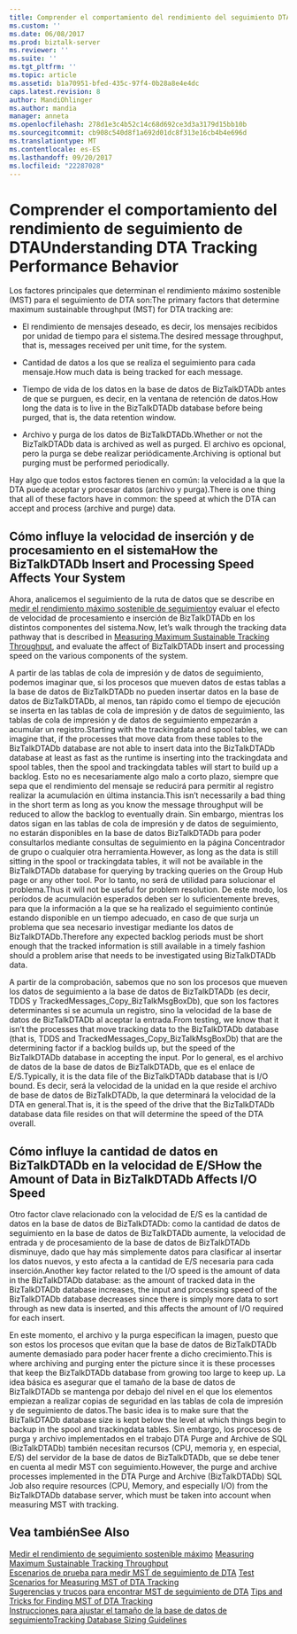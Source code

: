```yaml
---
title: Comprender el comportamiento del rendimiento del seguimiento DTA | Documentos de Microsoft
ms.custom: ''
ms.date: 06/08/2017
ms.prod: biztalk-server
ms.reviewer: ''
ms.suite: ''
ms.tgt_pltfrm: ''
ms.topic: article
ms.assetid: b1a70951-bfed-435c-97f4-0b28a8e4e4dc
caps.latest.revision: 8
author: MandiOhlinger
ms.author: mandia
manager: anneta
ms.openlocfilehash: 278d1e3c4b52c14c68d692ce3d3a3179d15bb10b
ms.sourcegitcommit: cb908c540d8f1a692d01dc8f313e16cb4b4e696d
ms.translationtype: MT
ms.contentlocale: es-ES
ms.lasthandoff: 09/20/2017
ms.locfileid: "22287028"
---
```

# <a name="understanding-dta-tracking-performance-behavior"></a><span data-ttu-id="6192f-102">Comprender el comportamiento del rendimiento de seguimiento de DTA</span><span class="sxs-lookup"><span data-stu-id="6192f-102">Understanding DTA Tracking Performance Behavior</span></span>
<span data-ttu-id="6192f-103">Los factores principales que determinan el rendimiento máximo sostenible (MST) para el seguimiento de DTA son:</span><span class="sxs-lookup"><span data-stu-id="6192f-103">The primary factors that determine maximum sustainable throughput (MST) for DTA tracking are:</span></span>  
  
-   <span data-ttu-id="6192f-104">El rendimiento de mensajes deseado, es decir, los mensajes recibidos por unidad de tiempo para el sistema.</span><span class="sxs-lookup"><span data-stu-id="6192f-104">The desired message throughput, that is, messages received per unit time, for the system.</span></span>  
  
-   <span data-ttu-id="6192f-105">Cantidad de datos a los que se realiza el seguimiento para cada mensaje.</span><span class="sxs-lookup"><span data-stu-id="6192f-105">How much data is being tracked for each message.</span></span>  
  
-   <span data-ttu-id="6192f-106">Tiempo de vida de los datos en la base de datos de BizTalkDTADb antes de que se purguen, es decir, en la ventana de retención de datos.</span><span class="sxs-lookup"><span data-stu-id="6192f-106">How long the data is to live in the BizTalkDTADb database before being purged, that is, the data retention window.</span></span>  
  
-   <span data-ttu-id="6192f-107">Archivo y purga de los datos de BizTalkDTADb.</span><span class="sxs-lookup"><span data-stu-id="6192f-107">Whether or not the BizTalkDTADb data is archived as well as purged.</span></span> <span data-ttu-id="6192f-108">El archivo es opcional, pero la purga se debe realizar periódicamente.</span><span class="sxs-lookup"><span data-stu-id="6192f-108">Archiving is optional but purging must be performed periodically.</span></span>  
  
 <span data-ttu-id="6192f-109">Hay algo que todos estos factores tienen en común: la velocidad a la que la DTA puede aceptar y procesar datos (archivo y purga).</span><span class="sxs-lookup"><span data-stu-id="6192f-109">There is one thing that all of these factors have in common: the speed at which the DTA can accept and process (archive and purge) data.</span></span>  
  
## <a name="how-the-biztalkdtadb-insert-and-processing-speed-affects-your-system"></a><span data-ttu-id="6192f-110">Cómo influye la velocidad de inserción y de procesamiento en el sistema</span><span class="sxs-lookup"><span data-stu-id="6192f-110">How the BizTalkDTADb Insert and Processing Speed Affects Your System</span></span>  
 <span data-ttu-id="6192f-111">Ahora, analicemos el seguimiento de la ruta de datos que se describe en [medir el rendimiento máximo sostenible de seguimiento](../core/measuring-maximum-sustainable-tracking-throughput.md)y evaluar el efecto de velocidad de procesamiento e inserción de BizTalkDTADb en los distintos componentes del sistema.</span><span class="sxs-lookup"><span data-stu-id="6192f-111">Now, let’s walk through the tracking data pathway that is described in [Measuring Maximum Sustainable Tracking Throughput](../core/measuring-maximum-sustainable-tracking-throughput.md), and evaluate the affect of BizTalkDTADb insert and processing speed on the various components of the system.</span></span>  
  
 <span data-ttu-id="6192f-112">A partir de las tablas de cola de impresión y de datos de seguimiento, podemos imaginar que, si los procesos que mueven datos de estas tablas a la base de datos de BizTalkDTADb no pueden insertar datos en la base de datos de BizTalkDTADb, al menos, tan rápido como el tiempo de ejecución se inserta en las tablas de cola de impresión y de datos de seguimiento, las tablas de cola de impresión y de datos de seguimiento empezarán a acumular un registro.</span><span class="sxs-lookup"><span data-stu-id="6192f-112">Starting with the trackingdata and spool tables, we can imagine that, if the processes that move data from these tables to the BizTalkDTADb database are not able to insert data into the BizTalkDTADb database at least as fast as the runtime is inserting into the trackingdata and spool tables, then the spool and trackingdata tables will start to build up a backlog.</span></span> <span data-ttu-id="6192f-113">Esto no es necesariamente algo malo a corto plazo, siempre que sepa que el rendimiento del mensaje se reducirá para permitir al registro realizar la acumulación en última instancia.</span><span class="sxs-lookup"><span data-stu-id="6192f-113">This isn’t necessarily a bad thing in the short term as long as you know the message throughput will be reduced to allow the backlog to eventually drain.</span></span> <span data-ttu-id="6192f-114">Sin embargo, mientras los datos sigan en las tablas de cola de impresión y de datos de seguimiento, no estarán disponibles en la base de datos BizTalkDTADb para poder consultarlos mediante consultas de seguimiento en la página Concentrador de grupo o cualquier otra herramienta.</span><span class="sxs-lookup"><span data-stu-id="6192f-114">However, as long as the data is still sitting in the spool or trackingdata tables, it will not be available in the BizTalkDTADb database for querying by tracking queries on the Group Hub page or any other tool.</span></span>  <span data-ttu-id="6192f-115">Por lo tanto, no será de utilidad para solucionar el problema.</span><span class="sxs-lookup"><span data-stu-id="6192f-115">Thus it will not be useful for problem resolution.</span></span> <span data-ttu-id="6192f-116">De este modo, los períodos de acumulación esperados deben ser lo suficientemente breves, para que la información a la que se ha realizado el seguimiento continúe estando disponible en un tiempo adecuado, en caso de que surja un problema que sea necesario investigar mediante los datos de BizTalkDTADb.</span><span class="sxs-lookup"><span data-stu-id="6192f-116">Therefore any expected backlog periods must be short enough that the tracked information is still available in a timely fashion should a problem arise that needs to be investigated using BizTalkDTADb data.</span></span>  
  
 <span data-ttu-id="6192f-117">A partir de la comprobación, sabemos que no son los procesos que mueven los datos de seguimiento a la base de datos de BizTalkDTADb (es decir, TDDS y TrackedMessages_Copy_BizTalkMsgBoxDb), que son los factores determinantes si se acumula un registro, sino la velocidad de la base de datos de BizTalkDTADb al aceptar la entrada.</span><span class="sxs-lookup"><span data-stu-id="6192f-117">From testing, we know that it isn’t the processes that move tracking data to the BizTalkDTADb database (that is, TDDS and TrackedMessages_Copy_BizTalkMsgBoxDb) that are the determining factor if a backlog builds up, but the speed of the BizTalkDTADb database in accepting the input.</span></span> <span data-ttu-id="6192f-118">Por lo general, es el archivo de datos de la base de datos de BizTalkDTADb, que es el enlace de E/S.</span><span class="sxs-lookup"><span data-stu-id="6192f-118">Typically, it is the data file of the BizTalkDTADb database that is I/O bound.</span></span> <span data-ttu-id="6192f-119">Es decir, será la velocidad de la unidad en la que reside el archivo de base de datos de BizTalkDTADb, la que determinará la velocidad de la DTA en general.</span><span class="sxs-lookup"><span data-stu-id="6192f-119">That is, it is the speed of the drive that the BizTalkDTADb database data file resides on that will determine the speed of the DTA overall.</span></span>  
  
## <a name="how-the-amount-of-data-in-biztalkdtadb-affects-io-speed"></a><span data-ttu-id="6192f-120">Cómo influye la cantidad de datos en BizTalkDTADb en la velocidad de E/S</span><span class="sxs-lookup"><span data-stu-id="6192f-120">How the Amount of Data in BizTalkDTADb Affects I/O Speed</span></span>  
 <span data-ttu-id="6192f-121">Otro factor clave relacionado con la velocidad de E/S es la cantidad de datos en la base de datos de BizTalkDTADb: como la cantidad de datos de seguimiento en la base de datos de BizTalkDTADb aumente, la velocidad de entrada y de procesamiento de la base de datos de BizTalkDTADb disminuye, dado que hay más simplemente datos para clasificar al insertar los datos nuevos, y esto afecta a la cantidad de E/S necesaria para cada inserción.</span><span class="sxs-lookup"><span data-stu-id="6192f-121">Another key factor related to the I/O speed is the amount of data in the BizTalkDTADb database: as the amount of tracked data in the BizTalkDTADb database increases, the input and processing speed of the BizTalkDTADb database decreases since there is simply more data to sort through as new data is inserted, and this affects the amount of I/O required for each insert.</span></span>  
  
 <span data-ttu-id="6192f-122">En este momento, el archivo y la purga especifican la imagen, puesto que son estos los procesos que evitan que la base de datos de BizTalkDTADb aumente demasiado para poder hacer frente a dicho crecimiento.</span><span class="sxs-lookup"><span data-stu-id="6192f-122">This is where archiving and purging enter the picture since it is these processes that keep the BizTalkDTADb database from growing too large to keep up.</span></span> <span data-ttu-id="6192f-123">La idea básica es asegurar que el tamaño de la base de datos de BizTalkDTADb se mantenga por debajo del nivel en el que los elementos empiezan a realizar copias de seguridad en las tablas de cola de impresión y de seguimiento de datos.</span><span class="sxs-lookup"><span data-stu-id="6192f-123">The basic idea is to make sure that the BizTalkDTADb database size is kept below the level at which things begin to backup in the spool and trackingdata tables.</span></span> <span data-ttu-id="6192f-124">Sin embargo, los procesos de purga y archivo implementados en el trabajo DTA Purge and Archive de SQL (BizTalkDTADb) también necesitan recursos (CPU, memoria y, en especial, E/S) del servidor de la base de datos de BizTalkDTADb, que se debe tener en cuenta al medir MST con seguimiento.</span><span class="sxs-lookup"><span data-stu-id="6192f-124">However, the purge and archive processes implemented in the DTA Purge and Archive (BizTalkDTADb) SQL Job also require resources (CPU, Memory, and especially I/O) from the BizTalkDTADb database server, which must be taken into account when measuring MST with tracking.</span></span>  
  
## <a name="see-also"></a><span data-ttu-id="6192f-125">Vea también</span><span class="sxs-lookup"><span data-stu-id="6192f-125">See Also</span></span>  
 <span data-ttu-id="6192f-126">[Medir el rendimiento de seguimiento sostenible máximo](../core/measuring-maximum-sustainable-tracking-throughput.md) </span><span class="sxs-lookup"><span data-stu-id="6192f-126">[Measuring Maximum Sustainable Tracking Throughput](../core/measuring-maximum-sustainable-tracking-throughput.md) </span></span>  
 <span data-ttu-id="6192f-127">[Escenarios de prueba para medir MST de seguimiento de DTA](../core/test-scenarios-for-measuring-mst-of-dta-tracking.md) </span><span class="sxs-lookup"><span data-stu-id="6192f-127">[Test Scenarios for Measuring MST of DTA Tracking](../core/test-scenarios-for-measuring-mst-of-dta-tracking.md) </span></span>  
 <span data-ttu-id="6192f-128">[Sugerencias y trucos para encontrar MST de seguimiento de DTA](../core/tips-and-tricks-for-finding-mst-of-dta-tracking.md) </span><span class="sxs-lookup"><span data-stu-id="6192f-128">[Tips and Tricks for Finding MST of DTA Tracking](../core/tips-and-tricks-for-finding-mst-of-dta-tracking.md) </span></span>  
 [<span data-ttu-id="6192f-129">Instrucciones para ajustar el tamaño de la base de datos de seguimiento</span><span class="sxs-lookup"><span data-stu-id="6192f-129">Tracking Database Sizing Guidelines</span></span>](../core/tracking-database-sizing-guidelines.md)